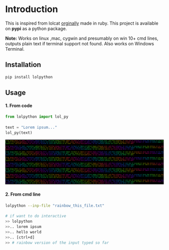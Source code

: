 # Introduction

This is inspired from lolcat [orginally](https://github.com/busyloop/lolcat) made in ruby.
This project is available on **pypi** as a python package.

**Note:** Works on linux ,mac, cygwin and presumably on win 10+ cmd lines, outputs plain text if terminal support not found. Also works on Windows Terminal.

## Installation

```bash
pip install lolpython
```

## Usage

#### 1. From code

```python
from lolpython import lol_py 

text = "Lorem ipsum..."
lol_py(text)

```
![colourful output echoed](https://github.com/Abhishek8394/lol-cat-py/blob/master/screenshot.png?raw=true "output of previous command")

#### 2. From cmd line

```bash
lolpython --inp-file "rainbow_this_file.txt"

# if want to do interactive
>> lolpython
>>.. lorem ipsum
>>.. hello world
>>.. [ctrl+d]
>> # rainbow version of the input typed so far
```

